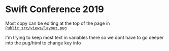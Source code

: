 # Swift Conference 2019

Most copy can be editing at the top of the page in [`Public_src/views/layout.pug`](https://github.com/bitwit/swift-conference-2019/edit/master/Public_src/views/layout.pug)

I'm trying to keep most text in variables there so we dont have to go deeper into the pug/html to change key info
